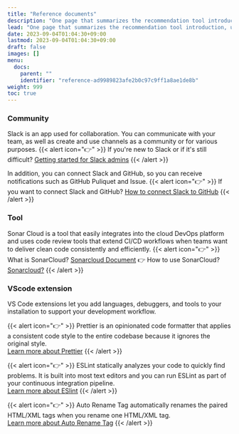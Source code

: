 ```yaml
---
title: "Reference documents"
description: "One page that summarizes the recommendation tool introduction, usage, etc"
lead: "One page that summarizes the recommendation tool introduction, usage, etc"
date: 2023-09-04T01:04:30+09:00
lastmod: 2023-09-04T01:04:30+09:00
draft: false
images: []
menu:
  docs:
    parent: ""
    identifier: "reference-ad9989823afe2b0c97c9ff1a8ae1de8b"
weight: 999
toc: true
---
```


### Community

Slack is an app used for collaboration. You can communicate with your team, as well as create and use channels as a community or for various purposes.
{{< alert icon="👉" >}} If you're new to Slack or if it's still difficult? [Getting started for Slack admins](https://slack.com/intl/en-gb/help/categories/360000049043) {{< /alert >}}

In addition, you can connect Slack and GitHub, so you can receive notifications such as GitHub Puliquet and Issue.
{{< alert icon="👉" >}} If you want to connect Slack and GitHub? [How to connect Slack to GitHub](https://slack.github.com/) {{< /alert >}}

### Tool

Sonar Cloud is a tool that easily integrates into the cloud DevOps platform and uses code review tools that extend CI/CD workflows when teams want to deliver clean code consistently and efficiently.
{{< alert icon="👉" >}}
What is SonarCloud? [Sonarcloud Document](https://docs.sonarcloud.io/) 👉 How to use SonarCloud? [Sonarcloud?](https://www.sonarsource.com/products/sonarcloud/?gads_campaign=SC-Hroi-Brand&gads_ad_group=SonarCloud&gads_keyword=sonarcloud&gclid=CjwKCAjw3dCnBhBCEiwAVvLcuw2gx3ghQq_AFOWEksB18wXgY-66606OoWOKfSpEnAmJ-RbUW-FAxRoC8P8QAvD_BwE)
{{< /alert >}}

### VScode extension

VS Code extensions let you add languages, debuggers, and tools to your installation to support your development workflow.

{{< alert icon="👉" >}}
Prettier is an opinionated code formatter that applies a consistent code style to the entire codebase because it ignores the original style.<br>[Learn more about Prettier](https://prettier.io/)
{{< /alert >}}

{{< alert icon="👉" >}}
ESLint statically analyzes your code to quickly find problems. It is built into most text editors and you can run ESLint as part of your continuous integration pipeline.<br>[Learn more about ESlint](https://eslint.org/)
{{< /alert >}}

{{< alert icon="👉" >}}
Auto Rename Tag automatically renames the paired HTML/XML tags when you rename one HTML/XML tag.<br>[Learn more about Auto Rename Tag](https://github.com/formulahendry/vscode-auto-rename-tag)
{{< /alert >}}
